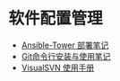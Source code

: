 # 软件配置管理

- [Ansible-Tower 部署笔记](AnsibleTower部署笔记.html)
- [Git命令行安装与使用笔记](Git命令行安装与使用笔记.html)
- [VisualSVN 使用手册](VisualSVN使用手册.html)